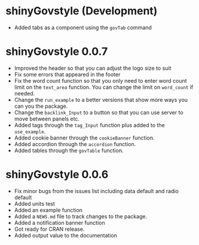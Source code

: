 # shinyGovstyle (Development)

* Added tabs as a component using the `govTab` command

# shinyGovstyle 0.0.7

* Improved the header so that you can adjust the logo size to suit
* Fix some errors that appeared in the footer
* Fix the word count function so that you only need to enter word count limit 
  on the `text_area` function.  You can change the limit on `word_count` if 
  needed.
* Change the `run_example` to a better versions that show more ways you can you
  the package.
* Change the `backlink_Input` to a button so that you can use server to move
  between panels etc.
* Added tags through the `tag_Input` function plus added to the `use_example`.
* Added cookie banner through the `cookieBanner` function.
* Added accordion through the `accordion` function.
* Added tables through the `govTable` function.

# shinyGovstyle 0.0.6

* Fix minor bugs from the issues list including data default and radio default
* Added units test
* Added an example function
* Added a `NEWS.md` file to track changes to the package.
* Added a notification banner function
* Got ready for CRAN release.
* Added output value to the documentation
